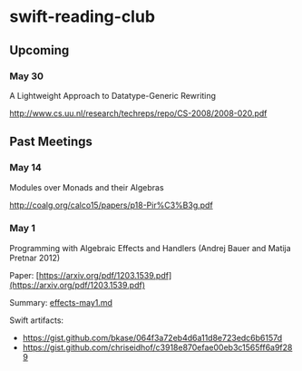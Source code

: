 # swift-reading-club

## Upcoming

### May 30

A Lightweight Approach to Datatype-Generic Rewriting

http://www.cs.uu.nl/research/techreps/repo/CS-2008/2008-020.pdf


## Past Meetings

### May 14

Modules over Monads and their Algebras

http://coalg.org/calco15/papers/p18-Pir%C3%B3g.pdf

### May 1

Programming with Algebraic Effects and Handlers (Andrej Bauer and Matija Pretnar 2012)

Paper: [https://arxiv.org/pdf/1203.1539.pdf](https://arxiv.org/pdf/1203.1539.pdf)

Summary: [effects-may1.md](effects-may1.md)

Swift artifacts:
- https://gist.github.com/bkase/064f3a72eb4d6a11d8e723edc6b6157d
- https://gist.github.com/chriseidhof/c3918e870efae00eb3c1565ff6a9f289
